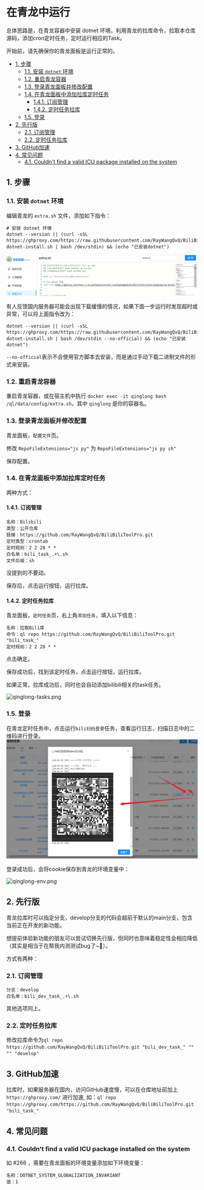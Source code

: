 # 在青龙中运行

总体思路是，在青龙容器中安装 dotnet 环境，利用青龙的拉库命令，拉取本仓库源码，添加cron定时任务，定时运行相应的Task。

开始前，请先确保你的青龙面板是运行正常的。

<!-- TOC depthFrom:2 -->

- [1. 步骤](#1-步骤)
    - [1.1. 安装 `dotnet` 环境](#11-安装-dotnet-环境)
    - [1.2. 重启青龙容器](#12-重启青龙容器)
    - [1.3. 登录青龙面板并修改配置](#13-登录青龙面板并修改配置)
    - [1.4. 在青龙面板中添加拉库定时任务](#14-在青龙面板中添加拉库定时任务)
        - [1.4.1. 订阅管理](#141-订阅管理)
        - [1.4.2. 定时任务拉库](#142-定时任务拉库)
    - [1.5. 登录](#15-登录)
- [2. 先行版](#2-先行版)
    - [2.1. 订阅管理](#21-订阅管理)
    - [2.2. 定时任务拉库](#22-定时任务拉库)
- [3. GitHub加速](#3-github加速)
- [4. 常见问题](#4-常见问题)
    - [4.1. Couldn't find a valid ICU package installed on the system](#41-couldnt-find-a-valid-icu-package-installed-on-the-system)

<!-- /TOC -->

## 1. 步骤

### 1.1. 安装 `dotnet` 环境
编辑青龙的 `extra.sh` 文件，添加如下指令：

```
# 安装 dotnet 环境
dotnet --version || (curl -sSL https://ghproxy.com/https://raw.githubusercontent.com/RayWangQvQ/BiliBiliToolPro/main/qinglong/ray-dotnet-install.sh | bash /dev/stdin) && (echo "已安装dotnet")
```

![qinglong-extra.png](../docs/imgs/qinglong-extra.png)

有人反馈国内服务器可能会出现下载缓慢的情况，如果下面一步运行时发现超时或异常，可以将上面指令改为：

```
dotnet --version || (curl -sSL https://ghproxy.com/https://raw.githubusercontent.com/RayWangQvQ/BiliBiliToolPro/main/qinglong/ray-dotnet-install.sh | bash /dev/stdin --no-official) && (echo "已安装dotnet")
```

`--no-official`表示不会使用官方脚本去安装，而是通过手动下载二进制文件的形式来安装。

### 1.2. 重启青龙容器
重启青龙容器，或在宿主机中执行 `docker exec -it qinglong bash /ql/data/config/extra.sh`，其中 `qinglong` 是你的容器名。

### 1.3. 登录青龙面板并修改配置
青龙面板，`配置文件`页。

修改 `RepoFileExtensions="js py"` 为 `RepoFileExtensions="js py sh"`

保存配置。

### 1.4. 在青龙面板中添加拉库定时任务

两种方式：
#### 1.4.1. 订阅管理

```
名称：Bilibili
类型：公开仓库
链接：https://github.com/RayWangQvQ/BiliBiliToolPro.git
定时类型：crontab
定时规则：2 2 28 * *
白名单：bili_task_.+\.sh
文件后缀：sh
```

没提到的不要动。

保存后，点击运行按钮，运行拉库。

#### 1.4.2. 定时任务拉库
青龙面板，`定时任务`页，右上角`添加任务`，填入以下信息：

```
名称：拉取Bili库
命令：ql repo https://github.com/RayWangQvQ/BiliBiliToolPro.git "bili_task_"
定时规则：2 2 28 * *
```

点击确定。

保存成功后，找到该定时任务，点击运行按钮，运行拉库。

如果正常，拉库成功后，同时也会自动添加bilibili相关的task任务。

![qinglong-tasks.png](../docs/imgs/qinglong-tasks.png)

### 1.5. 登录

在青龙定时任务中，点击运行`bili扫码登录`任务，查看运行日志，扫描日志中的二维码进行登录。
![qinglong-login.png](../docs/imgs/qinglong-login.png)

登录成功后，会将cookie保存到青龙的环境变量中：

![qinglong-env.png](../docs/imgs/qinglong-env.png)

## 2. 先行版

青龙拉库时可以指定分支，develop分支的代码会超前于默认的main分支，包含当前正在开发的新功能。

想提前体验新功能的朋友可以尝试切换先行版，但同时也意味着稳定性会相应降低（其实是相当于在帮我内测测试bug了~🤨）。

方式有两种：

### 2.1. 订阅管理

```
分支：develop
白名单：bili_dev_task_.+\.sh
```

其他选项同上。

### 2.2. 定时任务拉库

修改拉库命令为`ql repo https://github.com/RayWangQvQ/BiliBiliToolPro.git "bili_dev_task_" "" "" "develop"`

## 3. GitHub加速
拉库时，如果服务器在国内，访问GitHub速度慢，可以在仓库地址前加上 `https://ghproxy.com/` 进行加速, 如：`ql repo https://ghproxy.com/https://github.com/RayWangQvQ/BiliBiliToolPro.git "bili_task_"`

## 4. 常见问题

### 4.1. Couldn't find a valid ICU package installed on the system

如 #266 ，需要在青龙面板的环境变量添加如下环境变量：

```
名称：DOTNET_SYSTEM_GLOBALIZATION_INVARIANT
值：1
```